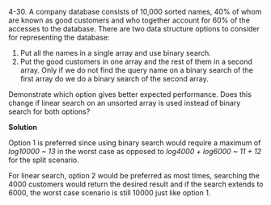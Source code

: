 4-30. A company database consists of 10,000 sorted names, 40% of whom are known as good customers and
who together account for 60% of the accesses to the database. There are two data structure options to 
consider for representing the database:

1. Put all the names in a single array and use binary search.
2. Put the good customers in one array and the rest of them in a second array. Only if we do not find 
the query name on a binary search of the first array do we do a binary search of the second array.

Demonstrate which option gives better expected performance. Does this change if linear search on an 
unsorted array is used instead of binary search for both options?

**Solution**

 Option 1 is preferred since using binary search would require a maximum of *log10000 ~ 13* in the worst case
 as opposed to *log4000 + log6000 ~ 11 + 12* for the split scenario.
 
 For linear search, option 2 would be preferred as most times, searching the 4000 customers would
 return the desired result and if the search extends to 6000, the worst case scenario is still 10000 just like
 option 1.
 